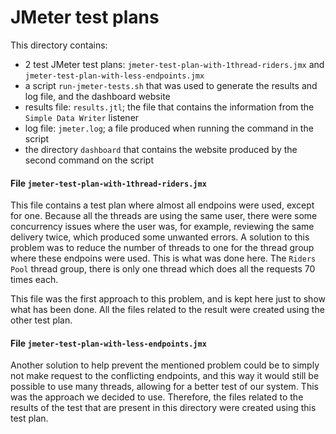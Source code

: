# JMeter test plans

This directory contains:
- 2 test JMeter test plans: `jmeter-test-plan-with-1thread-riders.jmx` and `jmeter-test-plan-with-less-endpoints.jmx`
- a script `run-jmeter-tests.sh` that was used to generate the results and log file, and the dashboard website
- results file: `results.jtl`; the file that contains the information from the `Simple Data Writer` listener
- log file: `jmeter.log`; a file produced when running the command in the script
- the directory `dashboard` that contains the website produced by the second command on the script

#### File `jmeter-test-plan-with-1thread-riders.jmx`

This file contains a test plan where almost all endpoins were used, except for one. Because all the threads are using the same user, there were some concurrency issues where the user was, for example, reviewing the same delivery twice, which produced some unwanted errors. A solution to this problem was to reduce the number of threads to one for the thread group where these endpoins were used. This is what was done here. The `Riders Pool` thread group, there is only one thread which does all the requests 70 times each.

This file was the first approach to this problem, and is kept here just to show what has been done. All the files related to the result were created using the other test plan.

#### File `jmeter-test-plan-with-less-endpoints.jmx`

Another solution to help prevent the mentioned problem could be to simply not make request to the conflicting endpoints, and this way it would still be possible to use many threads, allowing for a better test of our system. This was the approach we decided to use. Therefore, the files related to the results of the test that are present in this directory were created using this test plan.

